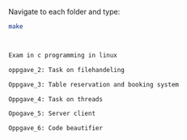 Navigate to each folder and type:

```sh
make



Exam in c programming in linux

oppgave_2: Task on filehandeling

Oppgave_3: Table reservation and booking system

Oppgave_4: Task on threads

Opogave_5: Server client

Oppgave_6: Code beautifier
